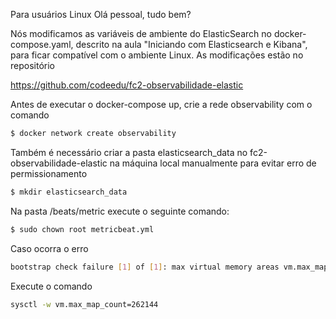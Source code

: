 Para usuários Linux
Olá pessoal, tudo bem?

Nós modificamos as variáveis de ambiente do ElasticSearch no docker-compose.yaml, descrito na aula "Iniciando com Elasticsearch e Kibana", para ficar compatível com o ambiente Linux. As modificações estão no repositório

https://github.com/codeedu/fc2-observabilidade-elastic

Antes de executar o docker-compose up, crie a rede observability com o comando
```sh
$ docker network create observability 
```

Também é necessário criar a pasta elasticsearch_data no fc2-observabilidade-elastic na máquina local manualmente para evitar erro de permissionamento
```sh
$ mkdir elasticsearch_data
```

Na pasta /beats/metric execute o seguinte comando:
```sh
$ sudo chown root metricbeat.yml 
```

Caso ocorra o erro 
```sh
bootstrap check failure [1] of [1]: max virtual memory areas vm.max_map_count [65530] is too low, increase to at least [262144]
```

Execute o comando 
```sh
sysctl -w vm.max_map_count=262144
```